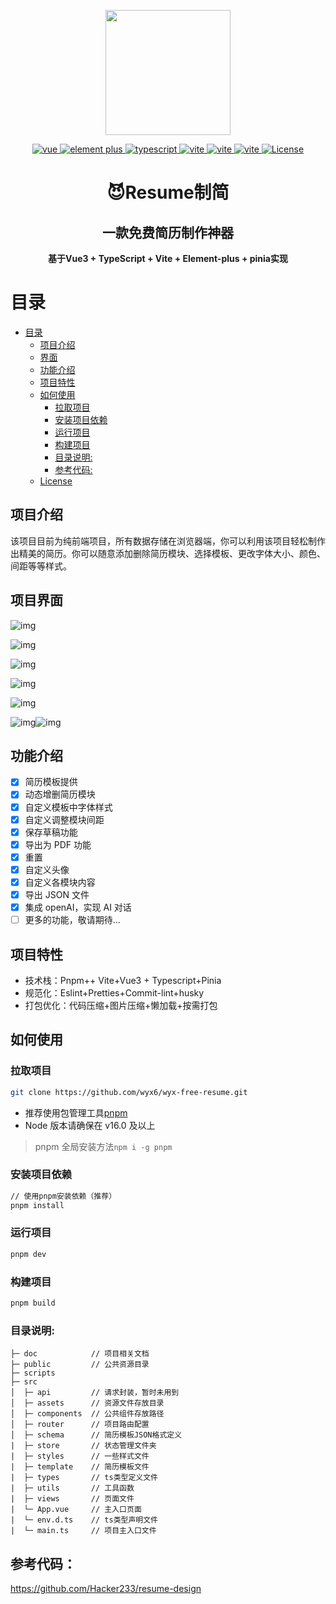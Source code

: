 <p align="center"><img width="200" src="https://gitee.com/sharemore52/resume-img/raw/master/logo.png"></p>

<p align="center">
    <a href="https://v3.vuejs.org/" target="_blank">
        <img src="https://img.shields.io/badge/Vue-%3E3.x-brightgreen?color=91aac3&labelColor=439EFD" alt="vue">
    </a>
    <a href="https://element-plus.gitee.io/#/zh-CN/component/changelog" target="_blank">
        <img src="https://img.shields.io/badge/Element--Plus-%3E2.1-brightgreen?color=91aac3&labelColor=439EFD" alt="element plus">
    </a>
    <a href="https://www.tslang.cn/" target="_blank">
        <img src="https://img.shields.io/badge/TypeScript-%3E4.4-blue?color=91aac3&labelColor=439EFD" alt="typescript">
    </a>
    <a href="https://vitejs.dev/" target="_blank">
        <img src="https://img.shields.io/badge/Vite-%3E3.0-blue?color=91aac3&labelColor=439EFD" alt="vite">
    </a>
    <a href="https://pinia.vuejs.org/" target="_blank">
        <img src="https://img.shields.io/badge/Pinia-%3E2.0-blue?color=91aac3&labelColor=439EFD" alt="vite">
    </a>
    <a href="https://pinia.vuejs.org/" target="_blank">
        <img src="https://img.shields.io/badge/Node-%3E16.0-blue?color=91aac3&labelColor=439EFD" alt="vite">
    </a>
    <a href="https://opensource.org/licenses/MIT">
        <img src="https://img.shields.io/npm/l/vue.svg?color=91aac3&labelColor=439EFD" alt="License">
    </a>
</p>
<h1 align="center">😈Resume制简</h1>
<h2 align="center">一款免费简历制作神器</h2>

<p align="center"><b>基于Vue3 + TypeScript + Vite + Element-plus + pinia实现</b></p>

# 目录

- [目录](#目录)
  - [项目介绍](#项目介绍)
  - [界面](#界面)
  - [功能介绍](#功能介绍)
  - [项目特性](#项目特性)
  - [如何使用](#如何使用)
    - [拉取项目](#拉取项目)
    - [安装项目依赖](#安装项目依赖)
    - [运行项目](#运行项目)
    - [构建项目](#构建项目)
    - [目录说明:](#目录说明)
    - [参考代码:](#参考代码)
  - [License](#license)

## 项目介绍

该项目目前为纯前端项目，所有数据存储在浏览器端，你可以利用该项目轻松制作出精美的简历。你可以随意添加删除简历模块、选择模板、更改字体大小、颜色、间距等等样式。

## 项目界面



![img](https://cdn.nlark.com/yuque/0/2024/png/35722126/1708229068518-394b1904-ef67-4298-8169-496ab7db973a.png)



![img](https://cdn.nlark.com/yuque/0/2024/png/35722126/1708229245746-0482c0df-f8bb-475f-9d05-5f2384220504.png)



![img](https://cdn.nlark.com/yuque/0/2024/png/35722126/1708229250867-0193e957-d91c-4522-ac7a-f1cb8ca1400f.png)



![img](https://cdn.nlark.com/yuque/0/2024/png/35722126/1708229255163-7f38a110-0293-4a4d-9ab9-71a66a85bea4.png)



![img](https://cdn.nlark.com/yuque/0/2024/png/35722126/1708229259751-142938cf-fd00-4a02-87cc-9a5b7d53526b.png)



![img](https://cdn.nlark.com/yuque/0/2024/png/35722126/1708229264510-3dc38261-7cb2-4905-97f1-e186dc2f08f9.png)![img](https://cdn.nlark.com/yuque/0/2024/png/35722126/1708229268655-acae8303-4786-46df-a711-e8a006bd8f6b.png)

## 功能介绍

- [x] 简历模板提供
- [x] 动态增删简历模块
- [x] 自定义模板中字体样式
- [x] 自定义调整模块间距
- [x] 保存草稿功能
- [x] 导出为 PDF 功能
- [x] 重置
- [x] 自定义头像
- [x] 自定义各模块内容
- [x] 导出 JSON 文件
- [x] 集成 openAI，实现 AI 对话
- [ ] 更多的功能，敬请期待...

## 项目特性

- 技术栈：Pnpm++ Vite+Vue3 + Typescript+Pinia
- 规范化：Eslint+Pretties+Commit-lint+husky
- 打包优化：代码压缩+图片压缩+懒加载+按需打包

## 如何使用

### 拉取项目

```bash
git clone https://github.com/wyx6/wyx-free-resume.git
```

- 推荐使用包管理工具[pnpm](https://pnpm.io/installation)
- Node 版本请确保在 v16.0 及以上

> pnpm 全局安装方法`npm i -g pnpm`

### 安装项目依赖

```bash
// 使用pnpm安装依赖（推荐）
pnpm install
```

### 运行项目

```bash
pnpm dev
```

### 构建项目

```bash
pnpm build
```

### 目录说明:

```
├─ doc			  // 项目相关文档
├─ public         // 公共资源目录
├─ scripts
├─ src
│  ├─ api         // 请求封装，暂时未用到
│  ├─ assets      // 资源文件存放目录
│  ├─ components  // 公共组件存放路径
│  ├─ router      // 项目路由配置
│  ├─ schema      // 简历模板JSON格式定义
|  ├─ store       // 状态管理文件夹
|  ├─ styles      // 一些样式文件
|  ├─ template    // 简历模板文件
|  ├─ types       // ts类型定义文件
|  ├─ utils       // 工具函数
|  ├─ views       // 页面文件
|  └─ App.vue     // 主入口页面
|  └─ env.d.ts    // ts类型声明文件
|  └─ main.ts     // 项目主入口文件
```

## 参考代码：

https://github.com/Hacker233/resume-design
